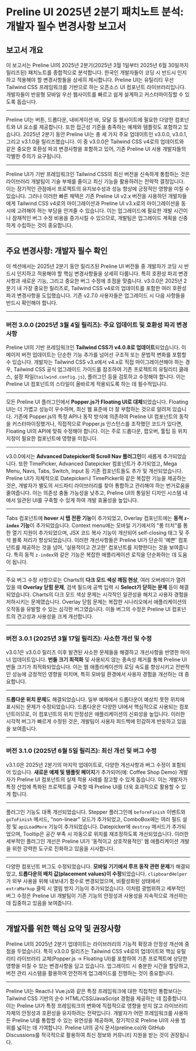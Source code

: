 # Preline UI 2025년 2분기 패치노트 분석: 개발자 필수 변경사항 보고서

## 보고서 개요

이 보고서는 Preline UI의 2025년 2분기(2025년 3월 1일부터 2025년 6월 30일까지 릴리즈된) 패치노트를 종합적으로 분석합니다. 한국인 개발자들이 코딩 시 반드시 인지하고 적용해야 할 변경사항들을 상세히 제시합니다. Preline UI는 유틸리티 우선 Tailwind CSS 프레임워크를 기반으로 하는 오픈소스 UI 컴포넌트 라이브러리입니다. 개발자들이 반응형 모바일 우선 웹사이트를 빠르고 쉽게 설계하고 커스터마이징할 수 있도록 돕습니다.

---

Preline UI는 버튼, 드롭다운, 내비게이션 바, 모달 등 웹사이트에 필요한 다양한 컴포넌트와 UI 요소를 제공합니다. 또한 접근성 기준을 충족하는 예제와 템플릿도 포함하고 있습니다. 2025년 2분기 동안 Preline UI는 총 세 가지 주요 업데이트인 v3.0.0, v3.0.1, 그리고 v3.1.0을 릴리즈했습니다. 이 중 v3.0.0은 Tailwind CSS v4로의 업데이트와 같은 중요한 호환성 파괴 변경사항을 포함하고 있어, 기존 Preline UI 사용 개발자들의 각별한 주의가 요구됩니다.

---

Preline UI가 기반 프레임워크인 Tailwind CSS의 최신 버전을 신속하게 통합하는 것은 라이브러리 개발팀이 기술 부채를 줄이고 최신 기능을 활용하려는 전략적 결정입니다. 이는 장기적인 관점에서 프로젝트의 유지보수성과 성능 향상에 긍정적인 영향을 미칠 수 있습니다. 그러나 이러한 빠른 채택은 기존 Preline UI v2.x 버전을 사용하던 개발자들에게 Tailwind CSS v4로의 마이그레이션과 Preline UI v3.x로의 마이그레이션을 동시에 고려해야 하는 부담을 안겨줄 수 있습니다. 이는 업그레이드에 필요한 개발 시간이나 잠재적인 버그 수정 비용을 증가시킬 수 있으므로, 개발팀은 업그레이드 계획을 신중하게 수립하는 것이 중요합니다.

---

## 주요 변경사항: 개발자 필수 확인

이 섹션에서는 2025년 2분기 동안 릴리즈된 Preline UI 버전들 중 개발자가 코딩 시 반드시 인지하고 적용해야 할 핵심 변경사항들을 상세히 다룹니다. 특히 호환성 파괴 변경사항과 새로운 기능, 그리고 중요한 버그 수정에 초점을 맞춥니다. v3.0.0은 2025년 2분기 내 가장 중요한 릴리즈로, Tailwind CSS v4로의 업데이트를 포함한 여러 호환성 파괴 변경사항을 도입했습니다. 기존 v2.7.0 사용자들은 업그레이드 시 다음 사항들을 반드시 확인해야 합니다.

---

### 버전 3.0.0 (2025년 3월 4일 릴리즈): 주요 업데이트 및 호환성 파괴 변경사항

Preline UI의 기반 프레임워크인 **Tailwind CSS가 v4.0.8로 업데이트**되었습니다. 이 메이저 버전 업데이트는 단순한 기능 추가를 넘어선 구조적 또는 문법적 변화를 포함할 수 있습니다. 개발자는 Tailwind CSS v3.x에서 v4.x로 직접 마이그레이션해야 하는 경우, Tailwind CSS 공식 업그레이드 가이드를 참조하여 기존 프로젝트의 유틸리티 클래스, 설정 파일(`tailwind.config.js`), 플러그인 등을 검토하고 수정해야 합니다. 이는 Preline UI 컴포넌트의 스타일이 올바르게 적용되도록 하는 데 필수적입니다.

---

모든 Preline UI 플러그인에서 **Popper.js가 Floating UI로 대체**되었습니다. Floating UI는 더 가볍고 성능이 우수하며, 최신 웹 표준에 더 잘 부합하는 것으로 알려져 있습니다. 기존에 Popper.js의 특정 API나 동작 방식에 의존하여 Preline UI 컴포넌트의 동작을 커스터마이징했거나, 직접적으로 Popper.js 인스턴스를 조작했던 코드가 있다면, Floating UI의 API에 맞춰 수정해야 합니다. 이는 주로 드롭다운, 팝오버, 툴팁 등 위치 지정이 필요한 컴포넌트에 영향을 미칩니다.

---

v3.0.0에서는 **Advanced Datepicker와 Scroll Nav 플러그인**이 새롭게 추가되었습니다. 또한 TimePicker, Advanced Datepicker 컴포넌트가 추가되었고, Mega Menu, Navs, Tabs, Switch, Input 등 기존 컴포넌트들도 추가 및 개선되었습니다. Preline UI가 자체적으로 Datepicker나 TimePicker와 같은 복잡한 기능을 제공하는 것은, 개발자가 별도의 서드파티 라이브러리를 찾아 통합하고 관리해야 하는 번거로움을 줄여줍니다. 이는 의존성 충돌 가능성을 낮추고, Preline UI의 통일된 디자인 시스템 내에서 일관된 UI를 구축할 수 있게 하여 개발 효율성을 높입니다.

---

Tabs 컴포넌트에 **hover 시 탭 전환 기능**이 추가되었고, Overlay 컴포넌트에는 **동적 `z-index` 기능**이 추가되었습니다. Context menu에는 모바일 기기에서의 "롱 터치"를 통한 열기 지원이 추가되었으며, JSX 코드 복사 기능이 개선되어 self-closing 태그 및 주석 블록 처리가 향상되었습니다. 이러한 개선사항들은 Preline UI가 단순히 '예쁜' 컴포넌트를 제공하는 것을 넘어, '실용적이고 견고한' 컴포넌트를 지향한다는 것을 보여줍니다. 특히 동적 `z-index`와 같은 기능은 복잡한 애플리케이션 로직을 단순화하는 데 도움이 됩니다.

---

주요 버그 수정 사항으로는 Charts의 **다크 모드 색상 깨짐 현상**, 여러 오버레이가 열려 있을 때 **Overlay 닫힘 문제**, 검색 필드에 공백 입력 시 **Select가 닫히는 문제** 등이 해결되었습니다. Charts의 다크 모드 색상 문제는 시각적인 일관성을 해치고 사용자 경험을 저하시키는 문제였습니다. Overlay 닫힘 문제는 복잡한 시나리오에서 애플리케이션의 오작동을 유발할 수 있는 심각한 버그였습니다. 이들 버그의 수정은 Preline UI 컴포넌트의 견고성과 사용성을 크게 개선합니다.

---

### 버전 3.0.1 (2025년 3월 17일 릴리즈): 사소한 개선 및 수정

v3.0.1은 v3.0.0 릴리즈 이후 발견된 사소한 문제들을 해결하고 개선사항을 반영한 마이너 업데이트입니다. **번들 크기 최적화** 및 사용되지 않는 종속성 제거를 통해 Preline UI 번들 크기가 최적화되었습니다. 이는 웹 애플리케이션의 로딩 속도를 향상시키고 전반적인 성능에 긍정적인 영향을 미치며, 특히 모바일 환경에서 사용자 경험을 개선하는 데 중요합니다.

---

**드롭다운 위치 문제**도 해결되었습니다. 일부 예제에서 드롭다운이 예상치 못한 위치에 표시되는 문제가 수정되었습니다. 드롭다운은 다양한 UI에서 핵심적으로 사용되는 컴포넌트이므로, 이 컴포넌트의 위치 안정성은 애플리케이션의 신뢰성을 높입니다. 이러한 시각적 버그가 빠르게 수정된 것은, 개발팀이 사용자 피드백에 민감하게 반응하고 있음을 보여줍니다.

---

### 버전 3.1.0 (2025년 6월 5일 릴리즈): 최신 개선 및 버그 수정

v3.1.0은 2025년 2분기의 마지막 업데이트로, 다양한 개선사항과 버그 수정이 포함되어 있습니다. **새로운 예제 및 템플릿 페이지**가 추가되어(예: Coffee Shop Demo) 개발자가 Preline UI 컴포넌트의 실제 적용 사례를 참고할 수 있게 돕습니다. 이는 개발자가 특정 산업에 특화된 프로젝트를 구축할 때 Preline UI를 더욱 효과적으로 활용할 수 있게 합니다.

---

플러그인 기능도 대폭 개선되었습니다. Stepper 플러그인에 `beforeFinish` 이벤트와 `goToFinish` 메서드, "non-linear" 모드가 추가되었고, ComboBox에는 여러 필드 설정 및 `apiLoadMore` 기능이 추가되었습니다. Datepicker에 `destroy` 메서드가 추가되었으며, Tooltip은 공간 부족 시 자동으로 위치를 재조정하도록 개선되었습니다. 이러한 세부적인 플러그인 개선은 Preline UI가 '동적이고 상호작용적인' 웹 애플리케이션 개발을 위한 강력한 도구로 진화하고 있음을 시사합니다.

---

다양한 컴포넌트 버그도 수정되었습니다. **모바일 기기에서 루프 동작 관련 문제**가 해결되었고, **드롭다운의 배치 값(placement values)이 수정**되었습니다. `clipboardHelper`가 외부 사용을 위해 내보내기 함수로 변경되었으며, 비활성화된 상태에서 `extraMarkup` 클릭 시 열림 방지 기능이 추가되었습니다. 이처럼 광범위하고 세부적인 버그 수정은 Preline UI 개발팀이 기존 기능의 안정성과 사용성을 지속적으로 개선하는 데 집중하고 있음을 보여줍니다.

---

## 개발자를 위한 핵심 요약 및 권장사항

Preline UI의 2025년 2분기 업데이트는 라이브러리의 기능적 확장과 안정성 개선에 중점을 두었습니다. 특히 v3.0.0 릴리즈는 Tailwind CSS v4로의 업데이트와 핵심 유틸리티 라이브러리 교체(Popper.js -> Floating UI)를 포함하여 기존 프로젝트에 상당한 영향을 미칠 수 있는 변경사항을 담고 있습니다. 업그레이드 시 충분한 시간을 할당하고, 버전 관리 시스템을 활용하여 안전하게 업그레이드를 진행하는 것이 중요합니다.

---

Preline UI는 React나 Vue.js와 같은 특정 프레임워크에 대한 직접적인 통합보다는 Tailwind CSS 기반의 순수 HTML/CSS/JavaScript 경험을 제공하는 데 집중합니다. 이는 Preline UI가 특정 프레임워크의 변화에 직접적으로 영향을 받지 않고 라이브러리 자체의 안정성과 호환성을 유지하려는 전략입니다. 개발자가 어떤 프레임워크를 사용하든 Preline UI를 통합할 수 있는 유연성을 제공하며, 장기적으로 Preline UI의 사용 범위를 넓히는 데 기여합니다. Preline UI의 공식 문서(preline.co)와 GitHub Discussions를 적극적으로 활용하여 최신 정보와 커뮤니티 지원을 받는 것이 권장됩니다.
